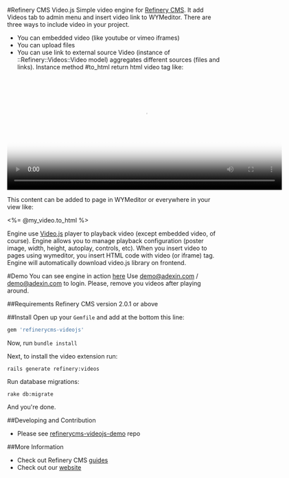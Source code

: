 #Refinery CMS Video.js
Simple video engine for [Refinery CMS](http://refinerycms.com).
It add Videos tab to admin menu and insert video link to WYMeditor.
There are three ways to include video in your project.
- You can embedded video (like youtube or vimeo iframes)
- You can upload files
- You can use link to external source
Video (instance of ::Refinery::Videos::Video model) aggregates different sources (files and links).
Instance method #to_html return html video tag like:

<video id="my_video_1" class="video-js vjs-default-skin" controls
  preload="auto" width="640" height="264" poster="my_video_poster.png"
  data-setup="{}">
  <source src="my_video.mp4" type='video/mp4'>
  <source src="my_video.webm" type='video/webm'>
  <img class="vjs-poster" src="http://video-js.zencoder.com/oceans-clip.jpg">
</video>

This content can be added to page in WYMeditor or everywhere in your view like:
<div class='video'>
<%= @my_video.to_html %>
</div>

Engine use [Video.js](http:videojs.com) player to playback video (except embedded video, of course).
Engine allows you to manage playback configuration (poster image, width, height, autoplay, controls, etc).
When you insert video to pages using wymeditor, you insert HTML code with video (or iframe) tag.
Engine will automatically download video.js library on frontend.

#Demo
You can see engine in action [here](http://refinerycms-videojs-demo.herokuapp.com/refinery/videos)
Use demo@adexin.com / demo@adexin.com to login.
Please, remove you videos after playing around.

##Requirements
Refinery CMS version 2.0.1 or above

##Install
Open up your ``Gemfile`` and add at the bottom this line:

```ruby
gem 'refinerycms-videojs'
```

Now, run ``bundle install``

Next, to install the video extension run:

    rails generate refinery:videos

Run database migrations:

    rake db:migrate

And you're done.

##Developing and Contribution
- Please see [refinerycms-videojs-demo](https://github.com/antonmi/refinerycms-videojs-demo) repo

##More Information
- Check out Refinery CMS [guides](http://refinerycms.com/guides)
- Check out our [website](http://adexin.com)
